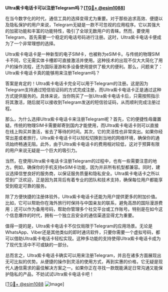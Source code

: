 **Ultra紫卡电话卡可以注册Telegram吗？[[TG💪+ @esim1088](https://t.me/s/esim1088)]**

在当今数字化的时代，通信工具的选择变得尤为重要。对于那些追求高效、便捷以及隐私保护的用户来说，Telegram无疑是一款不可忽视的应用程序。它以其强大的加密功能和丰富的功能特性，吸引了全球无数用户的青睐。然而，要使用Telegram，首先需要一个稳定的电话号码进行注册。这时，Ultra紫卡电话卡便成为了一个非常理想的选择。

Ultra紫卡电话卡是一种新型的电子SIM卡，也被称为eSIM卡。与传统的物理SIM卡不同，它无需实体卡槽即可直接激活并使用。这种技术的出现不仅大大简化了用户的操作流程，还为国际漫游和多设备使用提供了极大的便利。那么，问题来了：Ultra紫卡电话卡真的能够用来注册Telegram吗？

答案是肯定的！Ultra紫卡电话卡完全可以用于Telegram的注册。这是因为Telegram支持通过短信验证码的方式完成注册，而Ultra紫卡电话卡正是通过这种方式提供服务的。具体来说，当你购买了一张Ultra紫卡电话卡后，只需按照指示将其激活，随后就可以接收到Telegram发送的短信验证码，从而顺利完成注册过程。

那么，为什么选择Ultra紫卡电话卡来注册Telegram呢？首先，它的便捷性毋庸置疑。传统的物理SIM卡需要邮寄到国内才能使用，而Ultra紫卡电话卡则可以直接在线上购买并激活，省去了等待的时间。其次，它的灵活性也非常突出。如果你经常出差或者旅行，Ultra紫卡电话卡可以轻松切换到当地的网络环境，确保你的通讯始终畅通无阻。此外，由于Ultra紫卡电话卡的费用相对较低，这对于预算有限的用户来说无疑是一个巨大的吸引力。

当然，在使用Ultra紫卡电话卡注册Telegram的过程中，也有一些需要注意的地方。例如，确保你的手机支持eSIM卡功能，因为并非所有机型都兼容。同时，建议选择信誉良好的服务商，以保证服务质量和隐私安全。Ultra紫卡电话卡之所以受到广泛欢迎，正是因为其背后有着专业的团队和技术支持，确保每位用户都能享受到稳定可靠的服务。

除了方便快捷的注册体验外，Ultra紫卡电话卡还能为用户提供更多的附加价值。比如，它可以帮助你在海外旅行时保持与中国亲友的联系，避免高昂的国际漫游费用；还可以作为备用号码，帮助你管理多个社交平台或工作账号。特别是在如今这个信息爆炸的时代，拥有一个独立且安全的通信渠道显得尤为重要。

值得一提的是，Ultra紫卡电话卡不仅仅局限于Telegram的应用场景。无论是WhatsApp、Viber还是其他类似的即时通讯软件，只要你需要一个虚拟号码，都可以借助Ultra紫卡电话卡轻松实现。这种多功能的支持使得Ultra紫卡电话卡成为了现代生活中不可或缺的一部分。

总而言之，Ultra紫卡电话卡确实可以用来注册Telegram，并且在诸多方面展现出无可比拟的优势。从便捷的操作到灵活的使用方式，再到实惠的价格，它无疑是现代人通信需求的最佳解决方案之一。如果你正在寻找一款既能满足日常沟通又能保护隐私的产品，不妨试试Ultra紫卡电话卡吧！

[[TG💪+ @esim1088](https://t.me/s/esim1088) ![Image](https://i.postimg.cc/4NQfJmqS/Snipaste-2025-05-13-00-14-12.png)]